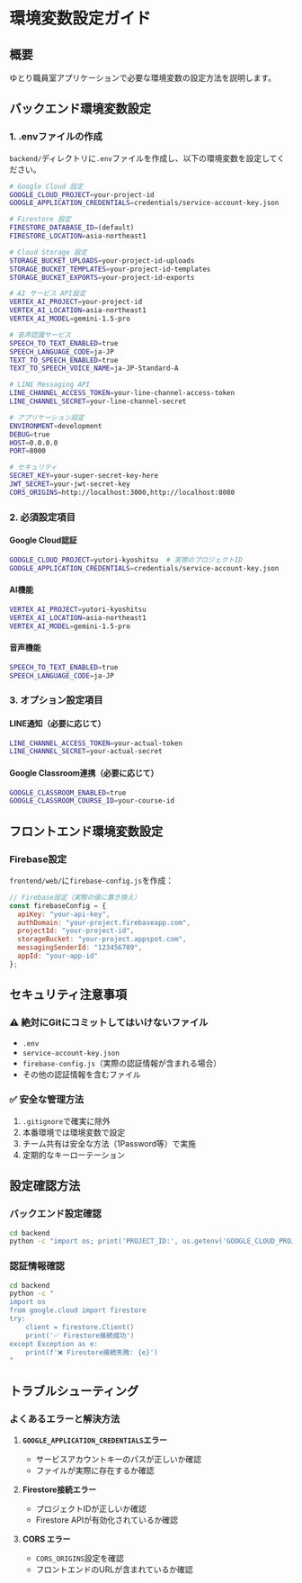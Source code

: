 # 環境変数設定ガイド

## 概要
ゆとり職員室アプリケーションで必要な環境変数の設定方法を説明します。

## バックエンド環境変数設定

### 1. .envファイルの作成
`backend/`ディレクトリに`.env`ファイルを作成し、以下の環境変数を設定してください。

```bash
# Google Cloud 設定
GOOGLE_CLOUD_PROJECT=your-project-id
GOOGLE_APPLICATION_CREDENTIALS=credentials/service-account-key.json

# Firestore 設定
FIRESTORE_DATABASE_ID=(default)
FIRESTORE_LOCATION=asia-northeast1

# Cloud Storage 設定
STORAGE_BUCKET_UPLOADS=your-project-id-uploads
STORAGE_BUCKET_TEMPLATES=your-project-id-templates
STORAGE_BUCKET_EXPORTS=your-project-id-exports

# AI サービス API設定
VERTEX_AI_PROJECT=your-project-id
VERTEX_AI_LOCATION=asia-northeast1
VERTEX_AI_MODEL=gemini-1.5-pro

# 音声認識サービス
SPEECH_TO_TEXT_ENABLED=true
SPEECH_LANGUAGE_CODE=ja-JP
TEXT_TO_SPEECH_ENABLED=true
TEXT_TO_SPEECH_VOICE_NAME=ja-JP-Standard-A

# LINE Messaging API
LINE_CHANNEL_ACCESS_TOKEN=your-line-channel-access-token
LINE_CHANNEL_SECRET=your-line-channel-secret

# アプリケーション設定
ENVIRONMENT=development
DEBUG=true
HOST=0.0.0.0
PORT=8000

# セキュリティ
SECRET_KEY=your-super-secret-key-here
JWT_SECRET=your-jwt-secret-key
CORS_ORIGINS=http://localhost:3000,http://localhost:8080
```

### 2. 必須設定項目

#### Google Cloud認証
```bash
GOOGLE_CLOUD_PROJECT=yutori-kyoshitsu  # 実際のプロジェクトID
GOOGLE_APPLICATION_CREDENTIALS=credentials/service-account-key.json
```

#### AI機能
```bash
VERTEX_AI_PROJECT=yutori-kyoshitsu
VERTEX_AI_LOCATION=asia-northeast1
VERTEX_AI_MODEL=gemini-1.5-pro
```

#### 音声機能
```bash
SPEECH_TO_TEXT_ENABLED=true
SPEECH_LANGUAGE_CODE=ja-JP
```

### 3. オプション設定項目

#### LINE通知（必要に応じて）
```bash
LINE_CHANNEL_ACCESS_TOKEN=your-actual-token
LINE_CHANNEL_SECRET=your-actual-secret
```

#### Google Classroom連携（必要に応じて）
```bash
GOOGLE_CLASSROOM_ENABLED=true
GOOGLE_CLASSROOM_COURSE_ID=your-course-id
```

## フロントエンド環境変数設定

### Firebase設定
`frontend/web/`に`firebase-config.js`を作成：

```javascript
// Firebase設定（実際の値に置き換え）
const firebaseConfig = {
  apiKey: "your-api-key",
  authDomain: "your-project.firebaseapp.com",
  projectId: "your-project-id",
  storageBucket: "your-project.appspot.com",
  messagingSenderId: "123456789",
  appId: "your-app-id"
};
```

## セキュリティ注意事項

### ⚠️ 絶対にGitにコミットしてはいけないファイル
- `.env`
- `service-account-key.json`
- `firebase-config.js`（実際の認証情報が含まれる場合）
- その他の認証情報を含むファイル

### ✅ 安全な管理方法
1. `.gitignore`で確実に除外
2. 本番環境では環境変数で設定
3. チーム共有は安全な方法（1Password等）で実施
4. 定期的なキーローテーション

## 設定確認方法

### バックエンド設定確認
```bash
cd backend
python -c "import os; print('PROJECT_ID:', os.getenv('GOOGLE_CLOUD_PROJECT'))"
```

### 認証情報確認
```bash
cd backend
python -c "
import os
from google.cloud import firestore
try:
    client = firestore.Client()
    print('✅ Firestore接続成功')
except Exception as e:
    print(f'❌ Firestore接続失敗: {e}')
"
```

## トラブルシューティング

### よくあるエラーと解決方法

1. **`GOOGLE_APPLICATION_CREDENTIALS`エラー**
   - サービスアカウントキーのパスが正しいか確認
   - ファイルが実際に存在するか確認

2. **Firestore接続エラー**
   - プロジェクトIDが正しいか確認
   - Firestore APIが有効化されているか確認

3. **CORS エラー**
   - `CORS_ORIGINS`設定を確認
   - フロントエンドのURLが含まれているか確認 